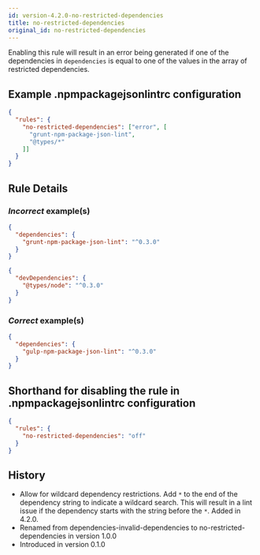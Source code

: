 ```yaml
---
id: version-4.2.0-no-restricted-dependencies
title: no-restricted-dependencies
original_id: no-restricted-dependencies
---
```


Enabling this rule will result in an error being generated if one of the dependencies in `dependencies` is equal to one of the values in the array of restricted dependencies.

## Example .npmpackagejsonlintrc configuration

```json
{
  "rules": {
    "no-restricted-dependencies": ["error", [
      "grunt-npm-package-json-lint",
      "@types/*"
    ]]
  }
}
```

## Rule Details

### *Incorrect* example(s)

```json
{
  "dependencies": {
    "grunt-npm-package-json-lint": "^0.3.0"
  }
}
```

```json
{
  "devDependencies": {
    "@types/node": "^0.3.0"
  }
}
```

### *Correct* example(s)

```json
{
  "dependencies": {
    "gulp-npm-package-json-lint": "^0.3.0"
  }
}
```

## Shorthand for disabling the rule in .npmpackagejsonlintrc configuration

```json
{
  "rules": {
    "no-restricted-dependencies": "off"
  }
}
```

## History

* Allow for wildcard dependency restrictions. Add `*` to the end of the dependency string to indicate a wildcard search. This will result in a lint issue if the dependency starts with the string before the `*`. Added in 4.2.0.
* Renamed from dependencies-invalid-dependencies to no-restricted-dependencies in version 1.0.0
* Introduced in version 0.1.0
